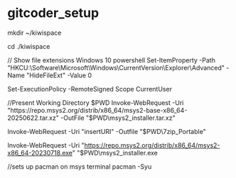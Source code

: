 # gitcoder_setup

mkdir ~/kiwispace

cd ./kiwispace

// Show file extensions Windows 10 powershell
Set-ItemProperty -Path "HKCU:\Software\Microsoft\Windows\CurrentVersion\Explorer\Advanced" -Name "HideFileExt" -Value 0

Set-ExecutionPolicy -RemoteSigned Scope CurrentUser

//Present Working Directory $PWD
Invoke-WebRequest -Uri "https://repo.msys2.org/distrib/x86_64/msys2-base-x86_64-20250622.tar.xz" -OutFile "$PWD\msys2_installer.tar.xz"

Invoke-WebRequest -Uri "insertURI" -Outfile "$PWD\7zip_Portable"

Invoke-WebRequest -Uri "https://repo.msys2.org/distrib/x86_64/msys2-x86_64-20230718.exe" "$PWD\msys2_installer.exe

//sets up pacman on msys terminal
pacman -Syu

